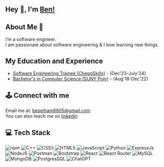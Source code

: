 ## Hey 👋, I'm [Ben!](https://www.linkedin.com/in/benjamin-pelham/)


## About Me 🚀
 I’m a software engineer. </br>
 I am passionate about software engineering & I love learning new things.</br>


## My Education and Experience 
- [Software Engineering Trainee (CheggSkills)](https://www.chegg.com/skills/our-programs/web-development/#introduction) - (Dec'23-July'24)
- [Bachelor's in Computer Science (SUNY Poly)](https://sunypoly.edu/) - (Aug'18-Dec'22)


## 🕹️ Connect with me
 Email me at: bepelham6805@gmail.com  <br/>
 You can also reach me on [linkedin](https://www.linkedin.com/in/benjamin-pelham/)  <br/>


## 💻 Tech Stack
![npm](https://img.shields.io/badge/npm-CB3837?style=flat&logo=npm&logoColor=white)
![C++](https://img.shields.io/badge/c++-%2300599C.svg?style=flat&logo=c%2B%2B&logoColor=white)
![CSS3](https://img.shields.io/badge/css3-%231572B6.svg?style=flat&logo=css3&logoColor=white)
![HTML5](https://img.shields.io/badge/Html5-%23E34F26.svg?style=flat&logo=html5&logoColor=white)
![JavaScript](https://img.shields.io/badge/Javascript-%23323330.svg?style=flat&logo=javascript&logoColor=%23F7DF1E)
![Python](https://img.shields.io/badge/Python-3670A0?style=flat&logo=python&logoColor=ffdd54)
![ExpressJs](https://img.shields.io/badge/Express.js-000000?style=flat&logo=express&logoColor=white)
![NodeJS](https://img.shields.io/badge/Node.js-339933?style=flat&logo=nodedotjs&logoColor=white)
![Postman](https://img.shields.io/badge/Postman-FF6C37?style=flat&logo=Postman&logoColor=white)
![Bootstrap](https://img.shields.io/badge/Bootstrap-%23563D7C.svg?style=flat&logo=bootstrap&logoColor=white)
![React](https://img.shields.io/badge/React-%2320232a.svg?style=flat&logo=react&logoColor=%2361DAFB)
![React Router](https://img.shields.io/badge/React_Router-CA4245?style=flat&logo=react-router&logoColor=white)
![MySQL](https://img.shields.io/badge/Mysql-%2300f.svg?style=flat&logo=mysql&logoColor=white)
![MongoDB](https://img.shields.io/badge/MongoDB-4EA94B?style=flat&logo=mongodb&logoColor=white)
![PostgresSQL](https://img.shields.io/badge/PostgreSQL-316192?style=flat&logo=postgresql&logoColor=white)
![ChatGPT](https://img.shields.io/badge/ChatGPT-74aa9c?style=flat&logo=openai&logoColor=white)

<!---
This is a ✨ special ✨ repository because its `README.md` (this file) appears on your GitHub profile.
You can click the Preview link to take a look at your changes.
--->

